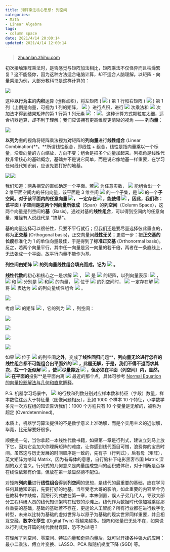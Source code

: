 ```yaml
---
title: 矩阵乘法核心思想: 列空间
categories:
- Math
- Linear Algebra
tags:
- column space
date: 2021/4/14 20:00:14
updated: 2021/4/14 12:00:14
---
```




> [zhuanlan.zhihu.com](https://zhuanlan.zhihu.com/p/327042762?utm_source=com.tencent.tim&utm_medium=social&utm_oi=1024931065865117696)

初次接触矩阵乘法时，是否感觉与矩阵加法相比，矩阵乘法不仅怪异而且枯燥繁复？这不能怪你，因为这种方法适合电脑计算，却不适合人脑理解。以矩阵 - 向量乘法为例，大部分教科书是这样计算的：

![](https://www.zhihu.com/equation?tex=%5Cbegin%7Bbmatrix%7D+2+%26+3+%5C%5C+2+%26+4+%5C%5C3+%26+7%5Cend%7Bbmatrix%7D%5Cbegin%7Bbmatrix%7D+x_1++%5C%5C+x_2++%5Cend%7Bbmatrix%7D+%3D+%5Cbegin%7Bbmatrix%7D+2x_1%2B3x_2++%5C%5C+2x_1%2B4x_2++%5C%5C+3x_1%2B7x_2%5Cend%7Bbmatrix%7D)

这种**以行为主**的**内积**运算 (也称点积)，将左矩阵 ( ![](https://www.zhihu.com/equation?tex=m%5Ctimes+n) ) 第 1 行和右矩阵 ( ![](https://www.zhihu.com/equation?tex=n%5Ctimes+p) ) 第 1 列（上例是向量，可视为 1 列的矩阵， ![](https://www.zhihu.com/equation?tex=p%3D1) ）进行点积，进行 ![](https://www.zhihu.com/equation?tex=n) 次乘法和 ![](https://www.zhihu.com/equation?tex=n-1) 次加法才得到结果矩阵的第 1 行第 1 列元素 ![](https://www.zhihu.com/equation?tex=a_%7B11%7D) ：![](https://www.zhihu.com/equation?tex=%282%EF%BC%8C3%29%5Ccdot%28x_1%2Cx_2%29%3D2x_1%2B3x_2+)，这种计算方式颗粒度太细，适合机器运算，却不利于理解；我们应该拥有更高维度更清晰的视角 —— **列向量**：

![](https://www.zhihu.com/equation?tex=%5Cbegin%7Bbmatrix%7D+2+%26+3+%5C%5C+2+%26+4+%5C%5C3+%26+7%5Cend%7Bbmatrix%7D%5Cbegin%7Bbmatrix%7D+x_1++%5C%5C+x_2++%5Cend%7Bbmatrix%7D+%3D+x_1%5Cbegin%7Bbmatrix%7D+2+%5C%5C+2+%5C%5C+3%5Cend%7Bbmatrix%7D%2Bx_2%5Cbegin%7Bbmatrix%7D+3+%5C%5C+4+%5C%5C+7%5Cend%7Bbmatrix%7D)

**以列为主**的视角将矩阵乘法视为**对**矩阵的**列向量**进行**线性组合** (Linear Combination)**。**所谓线性组合，即线性 + 组合，线性是指向量乘以一个标量，沿着向量的方向缩放，方向不变；组合是把多个向量加起来。列视角是线性代数非常核心的基础概念，基础并不是说它简单，而是说它像地基一样重要，在学习任何线代知识前，应该先要打好的地基。

![](https://pic4.zhimg.com/v2-016c88ceef13730c1929c39202f5c85b_r.jpg)![](https://pic4.zhimg.com/v2-e283a0e16c5dcde07036a3226bd946a7_b.jpg)

我们知道：两条相交的直线确定一个平面。若![](https://www.zhihu.com/equation?tex=x_1%2Cx_2) 为任意实数， ![](https://www.zhihu.com/equation?tex=x_1%5Cbegin%7Bbmatrix%7D+2+%5C%5C+2+%5C%5C+3%5Cend%7Bbmatrix%7D+%2B+x_2%5Cbegin%7Bbmatrix%7D+3+%5C%5C+4+%5C%5C+7%5Cend%7Bbmatrix%7D) 能组合出一个 2 维平面空间内的任何向量，该平面是 3 维空间 ![](https://www.zhihu.com/equation?tex=R%5E%7B3%7D) 的一个子集，是 ![](https://www.zhihu.com/equation?tex=R%5E%7B3%7D) 的一个**子空间。**对于该平面内的任意向量 ![](https://www.zhihu.com/equation?tex=b%3D%5Cbegin%7Bbmatrix%7D+b_1+%5C%5C+b_2+%5C%5C+b_3%5Cend%7Bbmatrix%7D)， 一定存在![](https://www.zhihu.com/equation?tex=%28x_1%2Cx_2%29) ，能使得 ![](https://www.zhihu.com/equation?tex=x_1%5Cbegin%7Bbmatrix%7D+2+%5C%5C+2+%5C%5C+3%5Cend%7Bbmatrix%7D%2Bx_2%5Cbegin%7Bbmatrix%7D+3+%5C%5C+4+%5C%5C+7%5Cend%7Bbmatrix%7D+%3D+b) ，因此，我们称：该平面 / 子空间是这两个列向量所**张成**（Span）的**列空间**（Column Space），这两个向量是列空间的**基**（Basis)，通过对基的**线性组合**，可以得到空间内的任意向量，难怪有人说线代是 "搞基"。

基的向量选择可以很任性，只要不平行就行；但我们还是要尽量选择彼此垂直的，称为**正交基** (Orthogonal basis)，正交向量间**线性无关**；更进一步：把**正交基的长度**标准化为 1 的单位向量最佳，于是得到了**标准正交基** (Orthonormal basis)。反之，若两个向量平行，其中任一向量是另一向量的若干倍，两者在一条直线上，无法张成一个平面，故平行向量不能作为基。

**列空间由矩阵** ![](https://www.zhihu.com/equation?tex=A) **的列向量线性组合填充而成，记为** ![](https://www.zhihu.com/equation?tex=C%28A%29) **。**

**线性代数**的初心和核心之一是求解 ![](https://www.zhihu.com/equation?tex=Ax%3Db) ， ![](https://www.zhihu.com/equation?tex=A) 是 ![](https://www.zhihu.com/equation?tex=m%5Ctimes+n) 的矩阵，以列向量表示: ![](https://www.zhihu.com/equation?tex=%5Ba_1%EF%BC%8Ca_2%5D) ， ![](https://www.zhihu.com/equation?tex=x) 和 ![](https://www.zhihu.com/equation?tex=b) 分别是 ![](https://www.zhihu.com/equation?tex=n%5Ctimes1) 和![](https://www.zhihu.com/equation?tex=m%5Ctimes1) 的向量， ![](https://www.zhihu.com/equation?tex=b) 位于 ![](https://www.zhihu.com/equation?tex=A) 的列空间时， ![](https://www.zhihu.com/equation?tex=x) 一定存在解 ![](https://www.zhihu.com/equation?tex=%28x_1%2Cx_2%29) 将 ![](https://www.zhihu.com/equation?tex=b) 表达为 ![](https://www.zhihu.com/equation?tex=A) 的列向量线性组合 ![](https://www.zhihu.com/equation?tex=x_1a_1%2Bx_2a_2) 。

![](https://pic2.zhimg.com/v2-1ca9711316a8e02d0d1ec18cef7a4fc9_b.jpg)

考虑 ![](https://www.zhihu.com/equation?tex=m%5Ctimes+n) 的矩阵 ![](https://www.zhihu.com/equation?tex=A) ，它的列为 ![](https://www.zhihu.com/equation?tex=%5Cvec%7Ba_1%7D%2C%5Ccdot%5Ccdot%5Ccdot%2C%5Cvec%7Ba_n%7D) ，列空间：

![](https://www.zhihu.com/equation?tex=C%28A%29%3D%5Cleft%5C%7B++%5Cvec+b+%7C+%5Cvec+b%3DA%5Cvec+x%2C+%5Cvec+x+%5Cin+%5Cmathbb+R%5E%7Bn%7D%5Cright%5C%7D)

![](https://www.zhihu.com/equation?tex=%3D%5Cleft%5C%7B++%5Cvec+b+%7C+%5Cvec+b%3Dx_1%5Cvec+%7Ba_1%7D%2B%5Ccdot%5Ccdot%5Ccdot%2Bx_n%5Cvec+%7Ba_n%7D%2C+%5Cvec+x+%5Cin+R%5E%7Bn%7D%5Cright%5C%7D)

![](https://www.zhihu.com/equation?tex=%3D+Span%28%7B%5Cleft%5C%7B%5Cvec+%7Ba_1%7D%2C%5Ccdot%5Ccdot%5Ccdot%2C%5Cvec+%7Ba_n%7D%5Cright%5C%7D%7D%29)

![](https://www.zhihu.com/equation?tex=%5Csubset+%5Cmathbb+R%5E%7Bm%7D)

如果 ![](https://www.zhihu.com/equation?tex=b) 位于 ![](https://www.zhihu.com/equation?tex=A) 的列空间**之外**，变成了**线性回归**问题**，**列向量无论进行怎样的线性组合都不可能组合出平面外的 ![](https://www.zhihu.com/equation?tex=b) ，此题无解，于是，我们不得不退而求其次，找一个近似解 ![](https://www.zhihu.com/equation?tex=%5Chat+x) ，使![](https://www.zhihu.com/equation?tex=A%5Chat+x)尽量靠近 ![](https://www.zhihu.com/equation?tex=b) ，但必须在平面（列空间）内，显然，![](https://www.zhihu.com/equation?tex=b) 在平面的**投影**是平面内离 ![](https://www.zhihu.com/equation?tex=b) 最近的那个点，具体可参考 [Normal Equation 的向量投影解法与几何和直觉解释](https://zhuanlan.zhihu.com/p/269232332)。

P.S. 机器学习场景中， ![](https://www.zhihu.com/equation?tex=A) 的行数和列数分别对应样本数和特征（字段）数量，样本数往往远大于特征量（图像问题相反），比如 1000 个样本 10 个特征，小学数学多元一次方程组的知识告诉我们：1000 个方程只有 10 个变量是无解的，被称为超定 (Overdetermined)。

本质上，机器学习算法提供的不是数学意义上准确解，而是个实用主义的近似解，毕竟，比无解要好很多。

顺便提一句，当你拿起一本线性代数书籍，如果第一章是行列式，建议立刻马上放下它，因为它会加大你理解矩阵的难度，让你感到线代面目可憎，浪费你的宝贵时间。虽然这与历史发展的时间顺序是一致的，先有子（行列式），后有母（矩阵），英文矩阵为啥叫 Matrix，因为有母体的意思，自行脑补下电影黑客帝国 Matrix 深刻的双关含义。行列式的几何意义是向量围成空间的面积或体积，对于判断是否存在线性依赖有价值，但放在第一章显然德不配位。

对矩阵**列向量**进行**线性组合**得到**列空间**的思想，是线代的最重要的基础，应在学习任何其他知识前，先要打好的地基。当年受老大哥的影响，如此重要的内容至今仍在教科书中缺席，而把行列式放在第一章，本末倒置，误人子弟几代人，导致大部分工程科研人员的线代知识架构在松软的沙滩上。线代作为数据时代像加减乘除那样重要的基础，基础的基础若不存在，更遑论人工智能？所有行业都在进行数字化转型，未来以比特为基础的虚拟世界与以原子为基础的现实世界同样重要，并且相互交融，**数字化孪生** (Digital Twin) 将越来越多。矩阵和张量已无处不在，如果说以行列式为开篇的线代教材误国，恐不为过吧？

在理解了列空间、零空间、特征向量和奇异向量后，就可以开挂各种强大的应用：最小二乘法、傅立叶变换、LASSO、PCA 和随机梯度下降 (SGD) 等。
